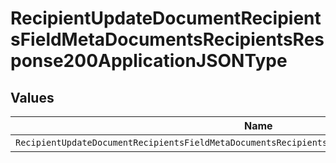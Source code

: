 # RecipientUpdateDocumentRecipientsFieldMetaDocumentsRecipientsResponse200ApplicationJSONType


## Values

| Name                                                                                              | Value                                                                                             |
| ------------------------------------------------------------------------------------------------- | ------------------------------------------------------------------------------------------------- |
| `RecipientUpdateDocumentRecipientsFieldMetaDocumentsRecipientsResponse200ApplicationJSONTypeText` | text                                                                                              |